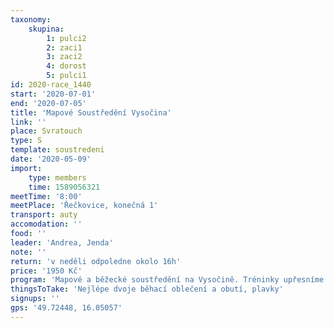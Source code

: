 ```yaml
---
taxonomy:
    skupina:
        1: pulci2
        2: zaci1
        3: zaci2
        4: dorost
        5: pulci1
id: 2020-race_1440
start: '2020-07-01'
end: '2020-07-05'
title: 'Mapové Soustředění Vysočina'
link: ''
place: Svratouch
type: S
template: soustredeni
date: '2020-05-09'
import:
    type: members
    time: 1589056321
meetTime: '8:00'
meetPlace: 'Řečkovice, konečná 1'
transport: auty
accomodation: ''
food: ''
leader: 'Andrea, Jenda'
note: ''
return: 'v neděli odpoledne okolo 16h'
price: '1950 Kč'
program: 'Mapové a běžecké soustředění na Vysočině. Tréninky upřesníme v týdnu před akcí.'
thingsToTake: 'Nejlépe dvoje běhací oblečení a obutí, plavky'
signups: ''
gps: '49.72448, 16.05057'
---
```

